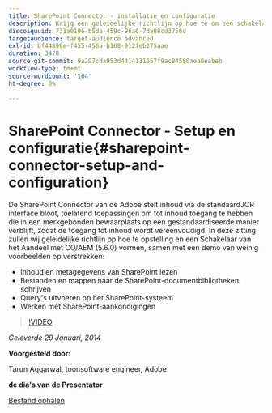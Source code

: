 ```yaml
---
title: SharePoint Connector - installatie en configuratie
description: Krijg een geleidelijke richtlijn op hoe te om een schakelaar van het Aandeel met CQ/AEM (5.6.0), samen met een demo van weinig voorbeelden te installeren en te vormen. De SharePoint Connector van de Adobe stelt inhoud via de standaardJCR interface bloot, toelatend toepassingen om tot inhoud toegang te hebben die in een merkgebonden bewaarplaats op een gestandaardiseerde manier verblijft, zodat de toegang tot inhoud wordt vereenvoudigd.
discoiquuid: 731a0196-b5da-459c-96a6-7da08cd3756d
targetaudience: target-audience advanced
exl-id: bf44898e-f455-456a-b168-912feb275aae
duration: 3478
source-git-commit: 9a297cda953d4414131657f9ac84580aea0eabeb
workflow-type: tm+mt
source-wordcount: '164'
ht-degree: 0%

---
```


# SharePoint Connector - Setup en configuratie{#sharepoint-connector-setup-and-configuration}

De SharePoint Connector van de Adobe stelt inhoud via de standaardJCR interface bloot, toelatend toepassingen om tot inhoud toegang te hebben die in een merkgebonden bewaarplaats op een gestandaardiseerde manier verblijft, zodat de toegang tot inhoud wordt vereenvoudigd. In deze zitting zullen wij geleidelijke richtlijn op hoe te opstelling en een Schakelaar van het Aandeel met CQ/AEM (5.6.0) vormen, samen met een demo van weinig voorbeelden op verstrekken:

* Inhoud en metagegevens van SharePoint lezen
* Bestanden en mappen naar de SharePoint-documentbibliotheken schrijven
* Query&#39;s uitvoeren op het SharePoint-systeem
* Werken met SharePoint-aankondigingen

>[!VIDEO](https://video.tv.adobe.com/v/19525/?quality=9)

*Geleverde 29 Januari, 2014*

**Voorgesteld door:**

Tarun Aggarwal, toonsoftware engineer, Adobe

**de dia&#39;s van de Presentator**

[Bestand ophalen](assets/cq-gems-sharepoint-connector.pdf)
<!--
[Get back to the Overview](https://helpx.adobe.com/nl/experience-manager/kt/eseminars/gems/aem-index.html)
-->
